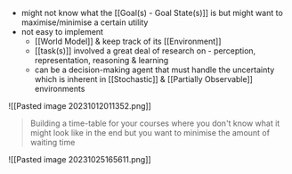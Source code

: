 - might not know what the [[Goal(s) - Goal State(s)]] is but might want to maximise/minimise a certain utility
- not easy to implement
	- [[World Model]] & keep track of its [[Environment]]
	- [[task(s)]] involved a great deal of research on - perception, representation, reasoning & learning
	- can be a decision-making agent that must handle the uncertainty which is inherent in [[Stochastic]] & [[Partially Observable]] environments

![[Pasted image 20231012011352.png]]

>Building a time-table for your courses where you don't know what it might look like in the end but you want to minimise the amount of waiting time

![[Pasted image 20231025165611.png]]